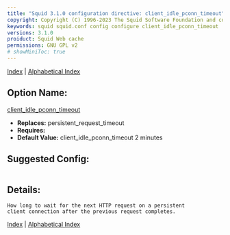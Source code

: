 ```yaml
---
title: "Squid 3.1.0 configuration directive: client_idle_pconn_timeout"
copyright: Copyright (C) 1996-2023 The Squid Software Foundation and contributors
keywords: squid squid.conf config configure client_idle_pconn_timeout
versions: 3.1.0
proiduct: Squid Web cache
permissions: GNU GPL v2
# showMiniToc: true
---
```

[Index](index#toc_client_idle_pconn_timeout) | [Alphabetical Index](index_all#toc_client_idle_pconn_timeout)

## Option Name:
[client_idle_pconn_timeout](#client_idle_pconn_timeout)
 * **Replaces:** persistent_request_timeout
 * **Requires:** 
 * **Default Value:** client_idle_pconn_timeout 2 minutes


## Suggested Config:
```plaintext

```

## Details:

	How long to wait for the next HTTP request on a persistent
	client connection after the previous request completes.



[Index](index#toc_client_idle_pconn_timeout) | [Alphabetical Index](index_all#toc_client_idle_pconn_timeout)

